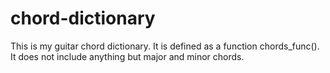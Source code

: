 # chord-dictionary
This is my guitar chord dictionary. It is defined as a function chords_func().  It does not include anything but major and minor chords. 
